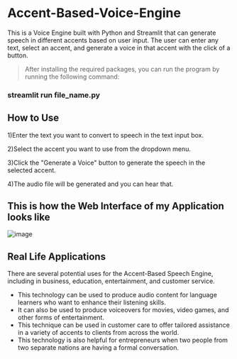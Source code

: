 # Accent-Based-Voice-Engine

This is a Voice Engine built with Python and Streamlit that can generate speech in different accents based on user input. The user can enter any text, select an accent, and generate a voice in that accent with the click of a button.

> After installing the required packages, you can run the program by running the following command:

### streamlit run file_name.py


## How to Use
1)Enter the text you want to convert to speech in the text input box.
  
2)Select the accent you want to use from the dropdown menu.
  
3)Click the "Generate a Voice" button to generate the speech in the selected accent.
  
4)The audio file will be generated and you can hear that.

  
## This is how the Web Interface of my Application looks like
![image](https://user-images.githubusercontent.com/110174850/226158906-20a2e84c-5506-4180-b94d-7cb9e69d24b2.png)

## Real Life Applications
  
There are several potential uses for the Accent-Based Speech Engine, including in business,
education, entertainment, and customer service.

- This technology can be used to produce audio content for language learners who want
to enhance their listening skills.
- It can also be used to produce voiceovers for movies, video games, and other forms of
entertainment.
- This technique can be used in customer care to offer tailored assistance in a variety of
accents to clients from across the world.
- This technology is also helpful for entrepreneurs when two people from two separate
nations are having a formal conversation.
